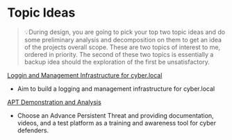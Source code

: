 # Topic Ideas

>  :bulb:During design, you are going to pick your top two topic ideas and do some preliminary analysis and decomposition on them to get an idea of the projects overall scope. These are two topics of interest to me, ordered in priority. The second of these two topics is essentially a backup idea should the exploration of the first be unsatisfactory.

[Loggin and Management Infrastructure for cyber.local](https://github.com/Derekbouvia/Capstone-Project/blob/main/docs/topics/Logging%20and%20Management%20Infrastructure%20for%20cyber.local.md)

* Aim to build a logging and management infrastructure for cyber.local

[APT Demonstration and Analysis](topics/APT_Demonstration_and_Analysis.md)

* Choose an Advance Persistent Threat and providing documentation, videos, and a test platform as a training and awareness tool for cyber defenders.

